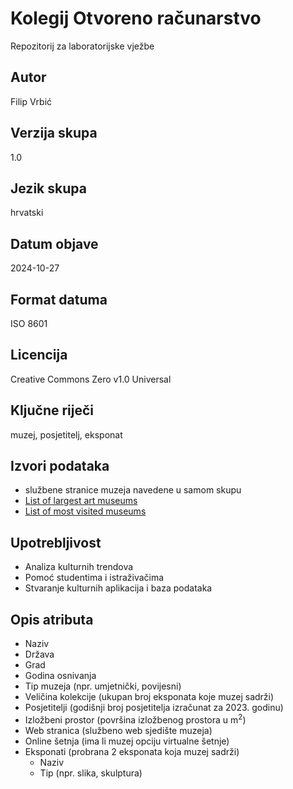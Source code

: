 # Kolegij Otvoreno računarstvo
Repozitorij za laboratorijske vježbe
## Autor
Filip Vrbić
## Verzija skupa
1.0
## Jezik skupa
hrvatski
## Datum objave
2024-10-27
## Format datuma
ISO 8601
## Licencija
Creative Commons Zero v1.0 Universal
## Ključne riječi
muzej, posjetitelj, eksponat
## Izvori podataka
- službene stranice muzeja navedene u samom skupu
- [List of largest art museums](https://en.wikipedia.org/wiki/List_of_largest_art_museums)
- [List of most visited museums](https://en.wikipedia.org/wiki/List_of_most-visited_museums)
## Upotrebljivost
- Analiza kulturnih trendova
- Pomoć studentima i istraživačima
- Stvaranje kulturnih aplikacija i baza podataka
## Opis atributa
- Naziv
- Država
- Grad
- Godina osnivanja
- Tip muzeja (npr. umjetnički, povijesni)
- Veličina kolekcije (ukupan broj eksponata koje muzej sadrži)
- Posjetitelji (godišnji broj posjetitelja izračunat za 2023. godinu)
- Izložbeni prostor (površina izložbenog prostora u m<sup>2</sup>)
- Web stranica (službeno web sjedište muzeja)
- Online šetnja (ima li muzej opciju virtualne šetnje)
- Eksponati (probrana 2 eksponata koja muzej sadrži)
    - Naziv
    - Tip (npr. slika, skulptura)



